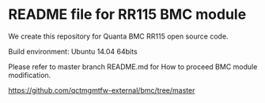 README file for RR115 BMC module
==============================

We create this repository for Quanta BMC RR115 open source code.

Build environment: Ubuntu 14.04 64bits

Please refer to master branch README.md for How to proceed BMC module modification.

https://github.com/qctmgmtfw-external/bmc/tree/master
